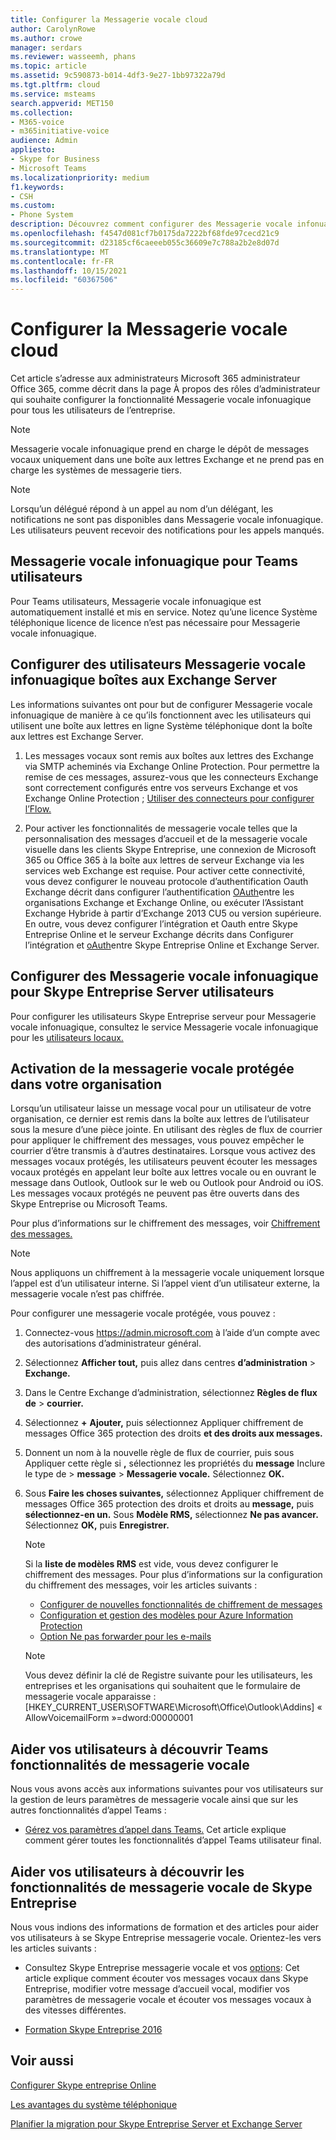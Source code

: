```yaml
---
title: Configurer la Messagerie vocale cloud
author: CarolynRowe
ms.author: crowe
manager: serdars
ms.reviewer: wasseemh, phans
ms.topic: article
ms.assetid: 9c590873-b014-4df3-9e27-1bb97322a79d
ms.tgt.pltfrm: cloud
ms.service: msteams
search.appverid: MET150
ms.collection:
- M365-voice
- m365initiative-voice
audience: Admin
appliesto:
- Skype for Business
- Microsoft Teams
ms.localizationpriority: medium
f1.keywords:
- CSH
ms.custom:
- Phone System
description: Découvrez comment configurer des Messagerie vocale infonuagique pour vos utilisateurs.
ms.openlocfilehash: f4547d081cf7b0175da7222bf68fde97cecd21c9
ms.sourcegitcommit: d23185cf6caeeeb055c36609e7c788a2b2e8d07d
ms.translationtype: MT
ms.contentlocale: fr-FR
ms.lasthandoff: 10/15/2021
ms.locfileid: "60367506"
---
```

# <a name="set-up-cloud-voicemail"></a>Configurer la Messagerie vocale cloud

Cet article s’adresse aux administrateurs Microsoft 365 administrateur Office 365, comme décrit dans la page À propos des rôles d’administrateur qui souhaite configurer la fonctionnalité Messagerie vocale infonuagique pour tous les utilisateurs de l’entreprise. [](/microsoft-365/admin/add-users/about-admin-roles)

> [!NOTE]
> Messagerie vocale infonuagique prend en charge le dépôt de messages vocaux uniquement dans une boîte aux lettres Exchange et ne prend pas en charge les systèmes de messagerie tiers.

> [!NOTE]
> Lorsqu’un délégué répond à un appel au nom d’un délégant, les notifications ne sont pas disponibles dans Messagerie vocale infonuagique. Les utilisateurs peuvent recevoir des notifications pour les appels manqués.

## <a name="cloud-voicemail-for-teams-users"></a>Messagerie vocale infonuagique pour Teams utilisateurs

Pour Teams utilisateurs, Messagerie vocale infonuagique est automatiquement installé et mis en service. Notez qu’une licence Système téléphonique licence de licence n’est pas nécessaire pour Messagerie vocale infonuagique.

## <a name="set-up-cloud-voicemail-for-exchange-server-mailbox-users"></a>Configurer des utilisateurs Messagerie vocale infonuagique boîtes aux Exchange Server

Les informations suivantes ont pour but de configurer Messagerie vocale infonuagique de manière à ce qu’ils fonctionnent avec les utilisateurs qui utilisent une boîte aux lettres en ligne Système téléphonique dont la boîte aux lettres est Exchange Server.

1. Les messages vocaux sont remis aux boîtes aux lettres des Exchange via SMTP acheminés via Exchange Online Protection. Pour permettre la remise de ces messages, assurez-vous que les connecteurs Exchange sont correctement configurés entre vos serveurs Exchange et vos Exchange Online Protection ; [Utiliser des connecteurs pour configurer l’Flow.](/exchange/mail-flow-best-practices/use-connectors-to-configure-mail-flow/use-connectors-to-configure-mail-flow)

2. Pour activer les fonctionnalités de messagerie vocale telles que la personnalisation des messages d’accueil et de la messagerie vocale visuelle dans les clients Skype Entreprise, une connexion de Microsoft 365 ou Office 365 à la boîte aux lettres de serveur Exchange via les services web Exchange est requise. Pour activer cette connectivité, vous devez configurer le nouveau protocole d’authentification Oauth Exchange décrit dans configurer l’authentification [OAuth](/exchange/configure-oauth-authentication-between-exchange-and-exchange-online-organizations-exchange-2013-help)entre les organisations Exchange et Exchange Online, ou exécuter l’Assistant Exchange Hybride à partir d’Exchange 2013 CU5 ou version supérieure. En outre, vous devez configurer l’intégration et Oauth entre Skype Entreprise Online et le serveur Exchange décrits dans Configurer l’intégration et [oAuth](/skypeforbusiness/deploy/integrate-with-exchange-server/oauth-with-online-and-on-premises)entre Skype Entreprise Online et Exchange Server.

## <a name="set-up-cloud-voicemail-for-skype-for-business-server-users"></a>Configurer des Messagerie vocale infonuagique pour Skype Entreprise Server utilisateurs

Pour configurer les utilisateurs Skype Entreprise serveur pour Messagerie vocale infonuagique, consultez le service Messagerie vocale infonuagique pour les [utilisateurs locaux.](/skypeforbusiness/hybrid/plan-cloud-voicemail)

## <a name="enabling-protected-voicemail-in-your-organization"></a>Activation de la messagerie vocale protégée dans votre organisation

Lorsqu’un utilisateur laisse un message vocal pour un utilisateur de votre organisation, ce dernier est remis dans la boîte aux lettres de l’utilisateur sous la mesure d’une pièce jointe. En utilisant des règles de flux de courrier pour appliquer le chiffrement des messages, vous pouvez empêcher le courrier d’être transmis à d’autres destinataires. Lorsque vous activez des messages vocaux protégés, les utilisateurs peuvent écouter les messages vocaux protégés en appelant leur boîte aux lettres vocale ou en ouvrant le message dans Outlook, Outlook sur le web ou Outlook pour Android ou iOS. Les messages vocaux protégés ne peuvent pas être ouverts dans des Skype Entreprise ou Microsoft Teams.

Pour plus d’informations sur le chiffrement des messages, voir [Chiffrement des messages.](/microsoft-365/compliance/email-encryption)

> [!NOTE]
> Nous appliquons un chiffrement à la messagerie vocale uniquement lorsque l’appel est d’un utilisateur interne. Si l’appel vient d’un utilisateur externe, la messagerie vocale n’est pas chiffrée.

Pour configurer une messagerie vocale protégée, vous pouvez :

1. Connectez-vous <https://admin.microsoft.com> à l’aide d’un compte avec des autorisations d’administrateur général.
2. Sélectionnez **Afficher tout,** puis allez dans centres **d’administration**  >  **Exchange.**
3. Dans le Centre Exchange d’administration, sélectionnez **Règles de flux de**  >  **courrier.**
4. Sélectionnez **+** **Ajouter,** puis sélectionnez Appliquer chiffrement de messages Office 365 protection des droits **et des droits aux messages.**
5. Donnent un nom à la nouvelle règle de flux de courrier, puis sous Appliquer cette règle si **,** sélectionnez les propriétés du **message** Inclure le type de  >  **message** \> **Messagerie vocale.** Sélectionnez **OK.**
6. Sous **Faire les choses suivantes,** sélectionnez Appliquer chiffrement de messages Office 365 protection des droits et droits au **message,** puis **sélectionnez-en un.** Sous **Modèle RMS,** sélectionnez **Ne pas avancer.** Sélectionnez **OK,** puis **Enregistrer.**

    > [!NOTE]
    > Si la **liste de modèles RMS** est vide, vous devez configurer le chiffrement des messages. Pour plus d’informations sur la configuration du chiffrement des messages, voir les articles suivants :
    >
    > - [Configurer de nouvelles fonctionnalités de chiffrement de messages](/microsoft-365/compliance/set-up-new-message-encryption-capabilities)
    > - [Configuration et gestion des modèles pour Azure Information Protection](/information-protection/deploy-use/configure-policy-templates)
    > - [Option Ne pas forwarder pour les e-mails](/information-protection/deploy-use/configure-usage-rights#do-not-forward-option-for-emails)

    > [!NOTE]
    > Vous devez définir la clé de Registre suivante pour les utilisateurs, les entreprises et les organisations qui souhaitent que le formulaire de messagerie vocale apparaisse : [HKEY_CURRENT_USER\SOFTWARE\Microsoft\Office\Outlook\Addins] « AllowVoicemailForm »=dword:00000001

## <a name="help-your-users-learn-teams-voicemail-features"></a>Aider vos utilisateurs à découvrir Teams fonctionnalités de messagerie vocale

Nous vous avons accès aux informations suivantes pour vos utilisateurs sur la gestion de leurs paramètres de messagerie vocale ainsi que sur les autres fonctionnalités d’appel Teams :

- [Gérez vos paramètres d’appel dans Teams.](https://support.office.com/article/manage-your-call-settings-in-teams-456cb611-3477-496f-b31a-6ab752a7595f) Cet article explique comment gérer toutes les fonctionnalités d’appel Teams utilisateur final.

## <a name="help-your-users-learn-skype-for-business-voicemail-features"></a>Aider vos utilisateurs à découvrir les fonctionnalités de messagerie vocale de Skype Entreprise

Nous vous indions des informations de formation et des articles pour aider vos utilisateurs à se Skype Entreprise messagerie vocale. Orientez-les vers les articles suivants :

- Consultez Skype Entreprise messagerie vocale et vos [options](https://support.office.com/article/2deea7f8-831f-4e85-a0d4-b34da55945a8): Cet article explique comment écouter vos messages vocaux dans Skype Entreprise, modifier votre message d’accueil vocal, modifier vos paramètres de messagerie vocale et écouter vos messages vocaux à des vitesses différentes.

- [Formation Skype Entreprise 2016](https://support.office.com/article/eb2081bc-fd0a-4eda-94da-5a39f369ee74)

## <a name="related-topics"></a>Voir aussi

[Configurer Skype entreprise Online](/skypeforbusiness/set-up-skype-for-business-online/set-up-skype-for-business-online)

[Les avantages du système téléphonique](here-s-what-you-get-with-phone-system.md)

[Planifier la migration pour Skype Entreprise Server et Exchange Server](/SkypeForBusiness/hybrid/plan-um-migration)
